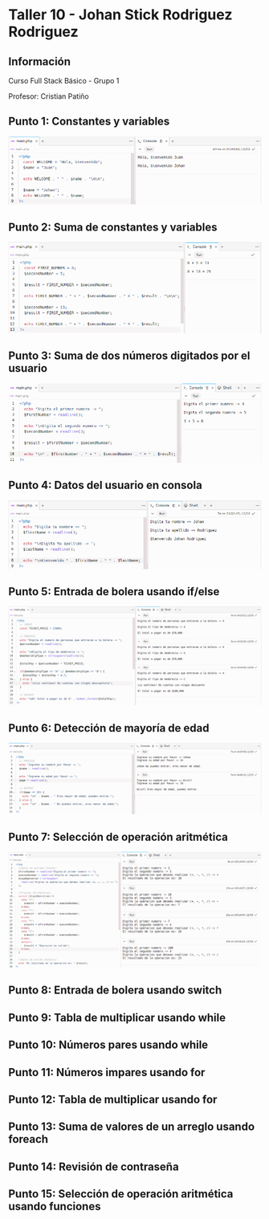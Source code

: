 <h1>Taller 10 - Johan Stick Rodriguez Rodriguez</h1>

<h2>Información</h2>
<p>Curso Full Stack Básico - Grupo 1</p>
<p>Profesor: Cristian Patiño</p>

<h2>Punto 1: Constantes y variables</h2>
<img src="./public/images/punto_1.png" alt="Punto 1">

<h2>Punto 2: Suma de constantes y variables</h2>
<img src="./public/images/punto_2.png" alt="Punto 2">

<h2>Punto 3: Suma de dos números digitados por el usuario</h2>
<img src="./public/images/punto_3.png" alt="Punto 3">

<h2>Punto 4: Datos del usuario en consola</h2>
<img src="./public/images/punto_4.png" alt="Punto 4">

<h2>Punto 5: Entrada de bolera usando if/else</h2>
<img src="./public/images/punto_5.png" alt="Punto 5">

<h2>Punto 6: Detección de mayoría de edad</h2>
<img src="./public/images/punto_6.png" alt="Punto 6">

<h2>Punto 7: Selección de operación aritmética</h2>
<img src="./public/images/punto_7.png" alt="Punto 7">

<h2>Punto 8: Entrada de bolera usando switch</h2>
<h2>Punto 9: Tabla de multiplicar usando while</h2>
<h2>Punto 10: Números pares usando while</h2>
<h2>Punto 11: Números impares usando for</h2>
<h2>Punto 12: Tabla de multiplicar usando for</h2>
<h2>Punto 13: Suma de valores de un arreglo usando foreach</h2>
<h2>Punto 14: Revisión de contraseña</h2>
<h2>Punto 15: Selección de operación aritmética usando funciones</h2>

